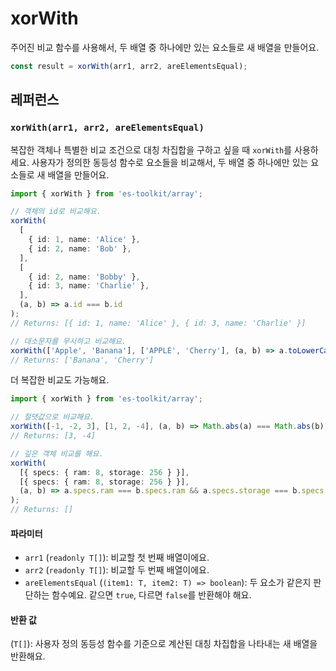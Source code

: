 # xorWith

주어진 비교 함수를 사용해서, 두 배열 중 하나에만 있는 요소들로 새 배열을 만들어요.

```typescript
const result = xorWith(arr1, arr2, areElementsEqual);
```

## 레퍼런스

### `xorWith(arr1, arr2, areElementsEqual)`

복잡한 객체나 특별한 비교 조건으로 대칭 차집합을 구하고 싶을 때 `xorWith`를 사용하세요. 사용자가 정의한 동등성 함수로 요소들을 비교해서, 두 배열 중 하나에만 있는 요소들로 새 배열을 만들어요.

```typescript
import { xorWith } from 'es-toolkit/array';

// 객체의 id로 비교해요.
xorWith(
  [
    { id: 1, name: 'Alice' },
    { id: 2, name: 'Bob' },
  ],
  [
    { id: 2, name: 'Bobby' },
    { id: 3, name: 'Charlie' },
  ],
  (a, b) => a.id === b.id
);
// Returns: [{ id: 1, name: 'Alice' }, { id: 3, name: 'Charlie' }]

// 대소문자를 무시하고 비교해요.
xorWith(['Apple', 'Banana'], ['APPLE', 'Cherry'], (a, b) => a.toLowerCase() === b.toLowerCase());
// Returns: ['Banana', 'Cherry']
```

더 복잡한 비교도 가능해요.

```typescript
import { xorWith } from 'es-toolkit/array';

// 절댓값으로 비교해요.
xorWith([-1, -2, 3], [1, 2, -4], (a, b) => Math.abs(a) === Math.abs(b));
// Returns: [3, -4]

// 깊은 객체 비교를 해요.
xorWith(
  [{ specs: { ram: 8, storage: 256 } }],
  [{ specs: { ram: 8, storage: 256 } }],
  (a, b) => a.specs.ram === b.specs.ram && a.specs.storage === b.specs.storage
);
// Returns: []
```

#### 파라미터

- `arr1` (`readonly T[]`): 비교할 첫 번째 배열이에요.
- `arr2` (`readonly T[]`): 비교할 두 번째 배열이에요.
- `areElementsEqual` (`(item1: T, item2: T) => boolean`): 두 요소가 같은지 판단하는 함수예요. 같으면 `true`, 다르면 `false`를 반환해야 해요.

#### 반환 값

(`T[]`): 사용자 정의 동등성 함수를 기준으로 계산된 대칭 차집합을 나타내는 새 배열을 반환해요.
